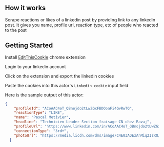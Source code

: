 ## How it works
Scrape reactions or likes of a linkedin post by providing link to any linkedin post. It gives you name, profile url, reaction type, etc of people who reacted to the post

## Getting Started

Install [EditThisCookie](https://chrome.google.com/webstore/detail/editthiscookie/fngmhnnpilhplaeedifhccceomclgfbg) chrome extension 

Login to your linkedin account

Click on the extension and export the linkedin cookies

Paste the cookies into this actor's `Linkedin cookie` input field

Here is the sample output of this actor:

```json
{
    "profileId": "ACoAAC4oT_QBnojdo2tLwZGxFBDOoaFi4GvRwTQ",
    "reactionType": "LIKE",
    "name": "Pascal Metivier",
    "headline": "Technicien Leader Section fraisage CN chez Ravaj",
    "profileUrl": "https://www.linkedin.com/in/ACoAAC4oT_QBnojdo2tLwZGxFBDOoaFi4GvRwTQ",
    "connectionType": "3rd+",
    "photoUrl": "https://media.licdn.com/dms/image/C4E03AQEzAnMiq2IzRQ/profile-displayphoto-shrink_100_100/0/1596317924637?e=1696464000&v=beta&t=61DbKTxAXdK232c0qjLTceW9b4n-aDvE9VQ5knLWhdw"
  }
```
